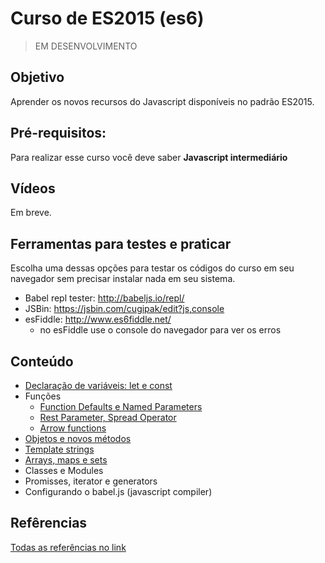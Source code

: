 # Curso de ES2015 (es6)

> EM DESENVOLVIMENTO

## Objetivo

Aprender os novos recursos do Javascript disponíveis no padrão ES2015.

## Pré-requisitos:

Para realizar esse curso você deve saber **Javascript intermediário** 

## Vídeos

Em breve.

## Ferramentas para testes e praticar

Escolha uma dessas opções para testar os códigos do curso em seu navegador sem precisar instalar nada em seu sistema.

- Babel repl tester: http://babeljs.io/repl/
- JSBin: https://jsbin.com/cugipak/edit?js,console
- esFiddle: http://www.es6fiddle.net/
  - no esFiddle use o console do navegador para ver os erros

## Conteúdo

- [Declaração de variáveis: let e const](1_declaracao_variaveis.md)
- Funções
  - [Function Defaults e Named Parameters](1_declaracao_variaveis.md)
  - [Rest Parameter, Spread Operator](2.2_rest_params_spread_operator.md)
  - [Arrow functions](2.3_arrow_functions.md)
- [Objetos e novos métodos](3_objetos_e_novos_metodos.md)
- [Template strings](4_string_template_strings.md)
- [Arrays, maps e sets](5_arrays_maps_sets.md)
- Classes e Modules
- Promisses, iterator e generators
- Configurando o babel.js (javascript compiler)

## Refêrencias

[Todas as referências no link](links_referencias.md)

